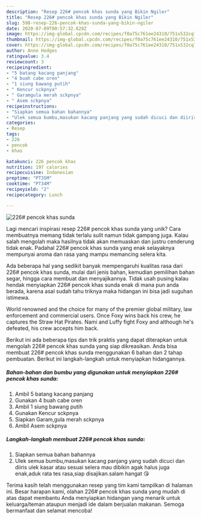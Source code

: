 ```yaml
---
description: "Resep 226# pencok khas sunda yang Bikin Ngiler"
title: "Resep 226# pencok khas sunda yang Bikin Ngiler"
slug: 598-resep-226-pencok-khas-sunda-yang-bikin-ngiler
date: 2020-07-09T00:57:32.620Z
image: https://img-global.cpcdn.com/recipes/f0a75c761ee24310/751x532cq70/226-pencok-khas-sunda-foto-resep-utama.jpg
thumbnail: https://img-global.cpcdn.com/recipes/f0a75c761ee24310/751x532cq70/226-pencok-khas-sunda-foto-resep-utama.jpg
cover: https://img-global.cpcdn.com/recipes/f0a75c761ee24310/751x532cq70/226-pencok-khas-sunda-foto-resep-utama.jpg
author: Anne Hodges
ratingvalue: 3.4
reviewcount: 3
recipeingredient:
- "5 batang kacang panjang"
- "4 buah cabe oren"
- "1 siung bawang putih"
- " Kencur sckpnya"
- " Garamgula merah sckpnya"
- " Asem sckpnya"
recipeinstructions:
- "Siapkan semua bahan bahannya"
- "Ulek semua bumbu,masukan kacang panjang yang sudah dicuci dan diiris ulek kasar atau sesuai selera mau dibikin agak halus juga enak,aduk rata tes rasa,siap disajikan.salam hangat 😘"
categories:
- Resep
tags:
- 226
- pencok
- khas

katakunci: 226 pencok khas 
nutrition: 197 calories
recipecuisine: Indonesian
preptime: "PT35M"
cooktime: "PT34M"
recipeyield: "2"
recipecategory: Lunch

---
```



![226# pencok khas sunda](https://img-global.cpcdn.com/recipes/f0a75c761ee24310/751x532cq70/226-pencok-khas-sunda-foto-resep-utama.jpg)

Lagi mencari inspirasi resep 226# pencok khas sunda yang unik? Cara membuatnya memang tidak terlalu sulit namun tidak gampang juga. Kalau salah mengolah maka hasilnya tidak akan memuaskan dan justru cenderung tidak enak. Padahal 226# pencok khas sunda yang enak selayaknya mempunyai aroma dan rasa yang mampu memancing selera kita.

Ada beberapa hal yang sedikit banyak mempengaruhi kualitas rasa dari 226# pencok khas sunda, mulai dari jenis bahan, kemudian pemilihan bahan segar, hingga cara membuat dan menyajikannya. Tidak usah pusing kalau hendak menyiapkan 226# pencok khas sunda enak di mana pun anda berada, karena asal sudah tahu triknya maka hidangan ini bisa jadi suguhan istimewa.

World renowned and the choice for many of the premier global military, law enforcement and commercial users. Once Foxy wins back his crew, he captures the Straw Hat Pirates. Nami and Luffy fight Foxy and although he&#39;s defeated, his crew accepts him back.


Berikut ini ada beberapa tips dan trik praktis yang dapat diterapkan untuk mengolah 226# pencok khas sunda yang siap dikreasikan. Anda bisa membuat 226# pencok khas sunda menggunakan 6 bahan dan 2 tahap pembuatan. Berikut ini langkah-langkah untuk menyiapkan hidangannya.

<!--inarticleads1-->

##### Bahan-bahan dan bumbu yang digunakan untuk menyiapkan 226# pencok khas sunda:

1. Ambil 5 batang kacang panjang
1. Gunakan 4 buah cabe oren
1. Ambil 1 siung bawang putih
1. Gunakan  Kencur sckpnya
1. Siapkan  Garam,gula merah sckpnya
1. Ambil  Asem sckpnya




<!--inarticleads2-->

##### Langkah-langkah membuat 226# pencok khas sunda:

1. Siapkan semua bahan bahannya
1. Ulek semua bumbu,masukan kacang panjang yang sudah dicuci dan diiris ulek kasar atau sesuai selera mau dibikin agak halus juga enak,aduk rata tes rasa,siap disajikan.salam hangat 😘




Terima kasih telah menggunakan resep yang tim kami tampilkan di halaman ini. Besar harapan kami, olahan 226# pencok khas sunda yang mudah di atas dapat membantu Anda menyiapkan hidangan yang menarik untuk keluarga/teman ataupun menjadi ide dalam berjualan makanan. Semoga bermanfaat dan selamat mencoba!
